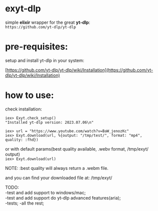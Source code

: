 # exyt-dlp

simple **elixir** wrapper for the great **yt-dlp**:  
`https://github.com/yt-dlp/yt-dlp`  

# pre-requisites:  

setup and install yt-dlp in your system:
  
[https://github.com/yt-dlp/yt-dlp/wiki/Installation](https://github.com/yt-dlp/yt-dlp/wiki/Installation)


# how to use:  
  
check installation: 
 
`iex> Exyt.check_setup()`  
`"Installed yt-dlp version: 2023.07.06\n"`  

`iex> url = "https://www.youtube.com/watch?v=BaW_jenozKc"`  
`iex> Exyt.download(url, %{output: "/tmp/test/", format: "mp4", quality: :fhd})`  

or with default params(best quality available, .webv format, /tmp/exyt/ output)  
`iex> Exyt.download(url)`  

 NOTE: :best quality will always return a .webm file.

and you can find your downloaded file at: /tmp/exyt/

TODO:  
-test and add support to windows/mac;  
-test and add support do yt-dlp advanced features(aria);  
-tests;
-all the rest;


```
